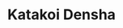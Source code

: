 --- 
title: "Katakoi Densha"
publishdate: "2019-6-21T16:48:46+02:00"
src: "https://365manga.net/manga/katakoi-densha"
image: "https://data.365manga.net/images/thumbnails/15988-katakoi-densha.jpg"
description: "From Chibi Manga: She's always taking the same train when she goes to school and in that train there's a boy with such a beautiful smile. She doesn't know in what school he goes but she's so attracted by his smile. And one day, the train suddenly stopped. That's the start of their love. You will see the first steps of a love between adolescents."
---